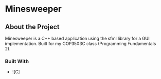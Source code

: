 # Minesweeper

## About the Project

Minesweeper is a C++ based application using the sfml library for a GUI implementation. Built for my COP3503C class (Programming Fundamentals 2).

### Built With

* ![C]

